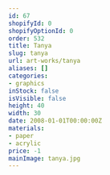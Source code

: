 ```yaml
---
id: 67
shopifyId: 0
shopifyOptionId: 0
order: 532
title: Tanya
slug: tanya
url: art-works/tanya
aliases: []
categories:
- graphics
inStock: false
isVisible: false
height: 40
width: 30
date: 2008-01-01T00:00:00Z
materials:
- paper
- acrylic
price: -1
mainImage: tanya.jpg
---
```

